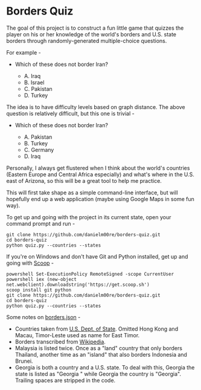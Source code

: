# Borders Quiz

The goal of this project is to construct a fun little game that quizzes the player on his or her knowledge of the world's borders and U.S. state borders through randomly-generated multiple-choice questions.

For example -

* Which of these does not border Iran?

    * A. Iraq
    * B. Israel
    * C. Pakistan
    * D. Turkey

The idea is to have difficulty levels based on graph distance. The above question is relatively difficult, but this one is trivial -

* Which of these does not border Iran?

    * A. Pakistan
    * B. Turkey
    * C. Germany
    * D. Iraq

Personally, I always get flustered when I think about the world's countries (Eastern Europe and Central Africa especially) and what's where in the U.S. east of Arizona, so this will be a great tool to help me practice.

This will first take shape as a simple command-line interface, but will hopefully end up a web application (maybe using Google Maps in some fun way).

To get up and going with the project in its current state, open your command prompt and run -

```
git clone https://github.com/danielm00re/borders-quiz.git
cd borders-quiz
python quiz.py --countries --states
```

If you're on Windows and don't have Git and Python installed, get up and going with [Scoop](http://scoop.sh) -

```
powershell Set-ExecutionPolicy RemoteSigned -scope CurrentUser
powershell iex (new-object net.webclient).downloadstring('https://get.scoop.sh')
scoop install git python
git clone https://github.com/danielm00re/borders-quiz.git
cd borders-quiz
python quiz.py --countries --states
```

Some notes on [borders.json](/borders.json) -

* Countries taken from [U.S. Dept. of State](https://www.state.gov/misc/list/index.htm). Omitted Hong Kong and Macau, Timor-Leste used as name for East Timor.
* Borders transcribed from [Wikipedia](https://en.wikipedia.org/wiki/List_of_countries_and_territories_by_land_and_maritime_borders).
* Malaysia is listed twice. Once as a "land" country that only borders Thailand, another time as an "island" that also borders Indonesia and Brunei.
* Georgia is both a country and a U.S. state. To deal with this, Georgia the state is listed as "Georgia " while Georgia the country is "Georgia". Trailing spaces are stripped in the code.